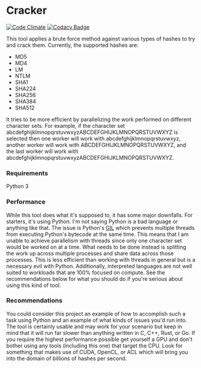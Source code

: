 # Cracker
[![Code Climate](https://codeclimate.com/github/aaronjwood/cracker/badges/gpa.svg)](https://codeclimate.com/github/aaronjwood/cracker)
[![Codacy Badge](https://api.codacy.com/project/badge/grade/3586d4c5ce8840ee9f1ecec1bdb482aa)](https://www.codacy.com/app/aaronjwood/cracker)

This tool applies a brute force method against various types of hashes to try and crack them.
Currently, the supported hashes are:
* MD5
* MD4
* LM
* NTLM
* SHA1
* SHA224
* SHA256
* SHA384
* SHA512

It tries to be more efficient by parallelizing the work performed on different character sets.
For example, if the character set abcdefghijklmnopqrstuvwxyzABCDEFGHIJKLMNOPQRSTUVWXYZ is selected then one worker will work with abcdefghijklmnopqrstuvwxyz, another worker will work with ABCDEFGHIJKLMNOPQRSTUVWXYZ, and the last worker will work with abcdefghijklmnopqrstuvwxyzABCDEFGHIJKLMNOPQRSTUVWXYZ.

### Requirements

Python 3

### Performance

While this tool does what it's supposed to, it has some major downfalls.
For starters, it's using Python. I'm not saying Python is a bad language or anything like that.
The issue is Python's [GIL](https://wiki.python.org/moin/GlobalInterpreterLock) which prevents multiple threads from executing Python's bytecode at the same time.
This means that I am unable to achieve parallelism with threads since only one character set would be worked on at a time.
What needs to be done instead is splitting the work up across multiple processes and share data across those processes.
This is less efficient than working with threads in general but is a necessary evil with Python.
Additionally, interpreted languages are not well suited to workloads that are 100% focused on compute.
See the recommendations below for what you should do if you're serious about using this kind of tool.


### Recommendations

You could consider this project an example of how to accomplish such a task using Python and an example of what kinds of issues you'd run into.
The tool is certainly usable and may work for your scenario but keep in mind that it will run far slower than anything written in C, C++, Rust, or Go.
If you require the highest performance possible get yourself a GPU and don't bother using any tools (including this one) that target the CPU.
Look for something that makes use of CUDA, OpenCL, or ACL which will bring you into the domain of billions of hashes per second.